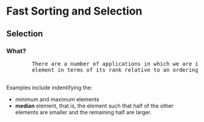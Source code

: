 
<div class="show-content user_content clearfix enhanced">
    <h1 class="page-title">Fast Sorting and Selection</h1>
    <h2>Selection</h2>
    <h3>What?</h3>
    <pre>
        There are a number of applications in which we are interested in identifying a single
        element in terms of its rank relative to an ordering of the entire set.
    </pre>
        Examples include indentifying the:
        <ul>
            <li>minimum and maximum elements</li>
            <li><strong>median</strong> element, that is, the element such that half
            of the other elements are smaller and the remaining half are larger.
            </li>
        </ul>
</div>
